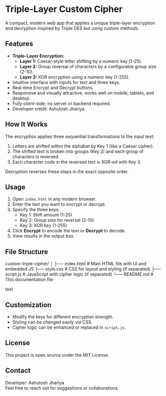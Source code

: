 # Triple-Layer Custom Cipher

A compact, modern web app that applies a unique triple-layer encryption and decryption inspired by Triple DES but using custom methods.

## Features

- **Triple-Layer Encryption:**
  - **Layer 1:** Caesar-style letter shifting by a numeric key (1-25).
  - **Layer 2:** Group reversal of characters by a configurable group size (2-10).
  - **Layer 3:** XOR encryption using a numeric key (1-255).
- Intuitive interface with inputs for text and three keys.
- Real-time Encrypt and Decrypt buttons.
- Responsive and visually attractive, works well on mobile, tablets, and desktop.
- Fully client-side; no server or backend required.
- Developer credit: Ashutosh Jhariya.

## How It Works

The encryption applies three sequential transformations to the input text:

1. Letters are shifted within the alphabet by Key 1 (like a Caesar cipher).
2. The shifted text is broken into groups (Key 2) and each group of characters is reversed.
3. Each character code in the reversed text is XOR-ed with Key 3.

Decryption reverses these steps in the exact opposite order.

## Usage

1. Open `index.html` in any modern browser.
2. Enter the text you want to encrypt or decrypt.
3. Specify the three keys:
   - Key 1: Shift amount (1-25)
   - Key 2: Group size for reversal (2-10)
   - Key 3: XOR key (1-255)
4. Click **Encrypt** to encode the text or **Decrypt** to decode.
5. View results in the output box.

## File Structure

custom-triple-cipher/
│
├── index.html # Main HTML file with UI and embedded JS
├── style.css # CSS for layout and styling (if separated)
├── script.js # JavaScript with cipher logic (if separated)
└── README.md # This documentation file

text

## Customization

- Modify the keys for different encryption strength.
- Styling can be changed easily via CSS.
- Cipher logic can be enhanced or replaced in `script.js`.

## License

This project is open source under the MIT License.

## Contact

Developer: Ashutosh Jhariya  
Feel free to reach out for suggestions or collaborations.
